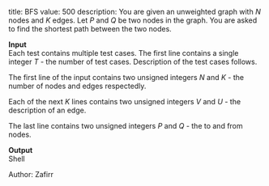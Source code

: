 title: BFS
value: 500
description: You are given an unweighted graph with <var>N</var> nodes and <var>K</var> edges. Let <var>P</var> and <var>Q</var> be two nodes in the graph. You are asked to find the shortest path between the two nodes.

**Input** <br>
Each test contains multiple test cases. The first line contains a single integer <var>T</var> - the number of test cases. Description of the test cases follows.

The first line of the input contains two unsigned integers <var>N</var>  and <var>K</var> - the number of nodes and edges respectedly.

Each of the next <var>K</var> lines contains two unsigned integers <var>V</var> and <var>U</var> - the description of an edge.

The last line contains two unsigned integers <var>P</var> and <var>Q</var> - the to and from nodes.

**Output**  <br>
Shell

Author: Zafirr